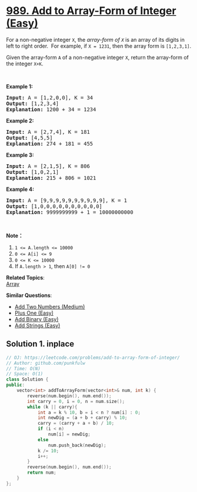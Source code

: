 # [989. Add to Array-Form of Integer (Easy)](https://leetcode.com/problems/add-to-array-form-of-integer/)

<p>For a non-negative integer <code>X</code>, the&nbsp;<em>array-form of <code>X</code></em>&nbsp;is an array of its digits in left to right order.&nbsp; For example, if <code>X = 1231</code>, then the array form is&nbsp;<code>[1,2,3,1]</code>.</p>

<p>Given the array-form <code>A</code> of a non-negative&nbsp;integer <code>X</code>, return the array-form of the integer <code>X+K</code>.</p>

<p>&nbsp;</p>

<ol>
</ol>

<div>
<p><strong>Example 1:</strong></p>

<pre><strong>Input: </strong>A = <span id="example-input-1-1">[1,2,0,0]</span>, K = 34
<strong>Output: </strong><span id="example-output-1">[1,2,3,4]</span>
<strong>Explanation: </strong>1200 + 34 = 1234
</pre>

<div>
<p><strong>Example 2:</strong></p>

<pre><strong>Input: </strong>A = <span id="example-input-2-1">[2,7,4]</span>, K = <span id="example-input-2-2">181</span>
<strong>Output: </strong><span id="example-output-2">[4,5,5]</span>
<strong>Explanation: </strong>274 + 181 = 455
</pre>

<div>
<p><strong>Example 3:</strong></p>

<pre><strong>Input: </strong>A = <span id="example-input-3-1">[2,1,5]</span>, K = <span id="example-input-3-2">806</span>
<strong>Output: </strong><span id="example-output-3">[1,0,2,1]</span>
<strong>Explanation: </strong>215 + 806 = 1021
</pre>

<div>
<p><strong>Example 4:</strong></p>

<pre><strong>Input: </strong>A = <span id="example-input-4-1">[9,9,9,9,9,9,9,9,9,9]</span>, K = <span id="example-input-4-2">1</span>
<strong>Output: </strong><span id="example-output-4">[1,0,0,0,0,0,0,0,0,0,0]</span>
<strong>Explanation: </strong>9999999999 + 1 = 10000000000
</pre>

<p>&nbsp;</p>

<p><strong>Note：</strong></p>

<ol>
	<li><code>1 &lt;= A.length &lt;= 10000</code></li>
	<li><code>0 &lt;= A[i] &lt;= 9</code></li>
	<li><code>0 &lt;= K &lt;= 10000</code></li>
	<li>If <code>A.length &gt; 1</code>, then <code>A[0] != 0</code></li>
</ol>
</div>
</div>
</div>
</div>

**Related Topics**:  
[Array](https://leetcode.com/tag/array/)

**Similar Questions**:
* [Add Two Numbers (Medium)](https://leetcode.com/problems/add-two-numbers/)
* [Plus One (Easy)](https://leetcode.com/problems/plus-one/)
* [Add Binary (Easy)](https://leetcode.com/problems/add-binary/)
* [Add Strings (Easy)](https://leetcode.com/problems/add-strings/)

## Solution 1. inplace

```cpp
// OJ: https://leetcode.com/problems/add-to-array-form-of-integer/
// Author: github.com/punkfulw
// Time: O(N)
// Space: O(1)
class Solution {
public:
    vector<int> addToArrayForm(vector<int>& num, int k) {
        reverse(num.begin(), num.end());
        int carry = 0, i = 0, n = num.size();
        while (k || carry){
            int a = k % 10, b = i < n ? num[i] : 0;
            int newDig = (a + b + carry) % 10;
            carry = (carry + a + b) / 10;
            if (i < n)
                num[i] = newDig;
            else
                num.push_back(newDig);
            k /= 10;
            i++;
        }
        reverse(num.begin(), num.end());
        return num;
    }
};
```
